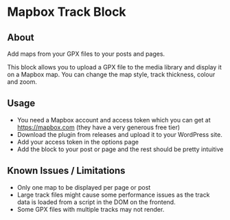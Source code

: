 # Mapbox Track Block

## About

Add maps from your GPX files to your posts and pages. 

This block allows you to upload a GPX file to the media library and display it on a Mapbox map. You can change the map style, track thickness, colour and zoom.

## Usage

- You need a Mapbox account and access token which you can get at https://mapbox.com (they have a very generous free tier)
- Download the plugin from releases and upload it to your WordPress site.
- Add your access token in the options page
- Add the block to your post or page and the rest should be pretty intuitive

## Known Issues / Limitations

- Only one map to be displayed per page or post
- Large track files might cause some performance issues as the track data is loaded from a script in the DOM on the frontend.
- Some GPX files with multiple tracks may not render.


